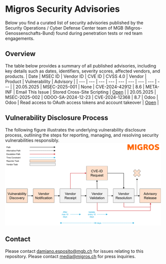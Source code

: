 # Migros Security Advisories
Below you find a curated list of security advisories published by the Security Operations / Cyber Defense Center team of MGB (Migros-Genossenschafts-Bund) found during penetration tests or red team engagements.

## Overview
The table below provides a summary of all published advisories, including key details such as dates, identifiers, severity scores, affected vendors, and products.
| Date | MSEC ID | Vendor ID | CVE ID | CVSS 4.0 | Vendor | Product | Vulnerability | Advisory |
| --- | --- | --- | --- | --- | --- | --- | --- | --- |
| 20.05.2025 | MSEC-2025-001 | None | CVE-2024-42912 | 8.6 | META-INF | Email This Issue | Stored Cross-Site Scripting | [Open](advisories/msec-2025-001_meta-inf_email-this-issue_stored-cross-site-scripting.md) |
| 20.05.2025 | MSEC-2025-002 | ODOO-SA-2024-12-23 | CVE-2024-12368 | 8.7 | Odoo | Odoo | Read access to OAuth access tokens and account takeover | [Open](advisories/msec-2025-002_odoo_odoo_account-takeover.md) |

## Vulnerability Disclosure Process
The following figure illustrates the underlying vulnerability disclosure process, outlining the steps for reporting, managing, and resolving security vulnerabilities responsibly.
![Vulnerability Disclosure Process](process.png)

## Contact
Please contact [damiano.esposito@mgb.ch](mailto:damiano.esposito@mgb.ch) for issues relating to this repository. Please contact [media@migros.ch](mailto:media@migros.ch) for press inquiries.


